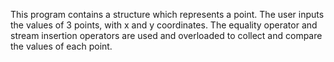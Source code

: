 This program contains a structure which represents a point. The user inputs the values of 3 points, with x and y coordinates. The equality operator and stream insertion operators are used and overloaded to collect and compare the values of each point.
